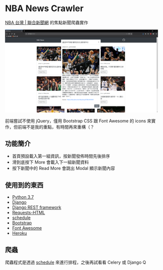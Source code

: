 # NBA News Crawler

[NBA 台灣 | 聯合新聞網](https://nba.udn.com/nba/index) 的焦點新聞爬蟲實作

![](images/nba_news.png)

前端嘗試不使用 jQuery，僅用 Bootstrap CSS 跟 Font Awesome 的 icons 來實作，但前端不是我的重點，有時間再來重構（？

## 功能簡介

- 首頁預設載入第一組資訊，按新聞發佈時間先後排序
- 滑到底按下 More 會載入下一組新聞資料
- 按下新聞中的 Read More 會跳出 Modal 顯示新聞內容

## 使用到的東西

- [Python 3.7](https://www.python.org/)
- [Django](https://www.djangoproject.com/)
- [Django REST framework](https://www.django-rest-framework.org/)
- [Requests-HTML](https://html.python-requests.org/)
- [schedule](https://github.com/dbader/schedule)
- [Bootstrap](https://getbootstrap.com/)
- [Font Awesome](https://fontawesome.com/)
- [Heroku](https://www.heroku.com/)

## 爬蟲

爬蟲程式是透過 [schedule](https://github.com/dbader/schedule) 來進行排程，之後再試看看 Celery 或 Django Q
